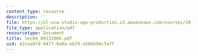 ```yaml
---
content_type: resource
description: ''
file: https://ol-ocw-studio-app-production.s3.amazonaws.com/courses/10-569-synthesis-of-polymers-fall-2006/42cea97d94779a0aebf9a566b94cfa7f_lec04_09132006.pdf
file_type: application/pdf
resourcetype: Document
title: lec04_09132006.pdf
uid: 42cea97d-9477-9a0a-ebf9-a566b94cfa7f
---
```

